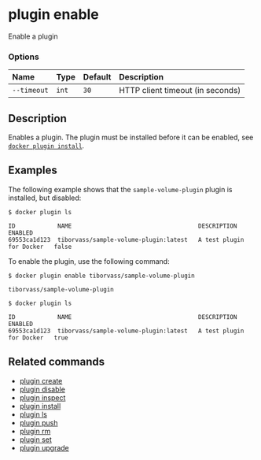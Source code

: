 # plugin enable

<!---MARKER_GEN_START-->
Enable a plugin

### Options

| Name        | Type  | Default | Description                      |
|:------------|:------|:--------|:---------------------------------|
| `--timeout` | `int` | `30`    | HTTP client timeout (in seconds) |


<!---MARKER_GEN_END-->

## Description

Enables a plugin. The plugin must be installed before it can be enabled,
see [`docker plugin install`](plugin_install.md).

## Examples

The following example shows that the `sample-volume-plugin` plugin is installed,
but disabled:

```console
$ docker plugin ls

ID            NAME                                    DESCRIPTION                ENABLED
69553ca1d123  tiborvass/sample-volume-plugin:latest   A test plugin for Docker   false
```

To enable the plugin, use the following command:

```console
$ docker plugin enable tiborvass/sample-volume-plugin

tiborvass/sample-volume-plugin

$ docker plugin ls

ID            NAME                                    DESCRIPTION                ENABLED
69553ca1d123  tiborvass/sample-volume-plugin:latest   A test plugin for Docker   true
```

## Related commands

* [plugin create](plugin_create.md)
* [plugin disable](plugin_disable.md)
* [plugin inspect](plugin_inspect.md)
* [plugin install](plugin_install.md)
* [plugin ls](plugin_ls.md)
* [plugin push](plugin_push.md)
* [plugin rm](plugin_rm.md)
* [plugin set](plugin_set.md)
* [plugin upgrade](plugin_upgrade.md)
